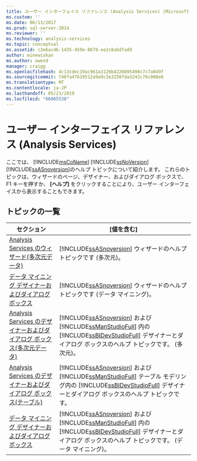 ```yaml
---
title: ユーザー インターフェイス リファレンス (Analysis Services) |Microsoft Docs
ms.custom: ''
ms.date: 06/13/2017
ms.prod: sql-server-2014
ms.reviewer: ''
ms.technology: analysis-services
ms.topic: conceptual
ms.assetid: c3e6ac4b-1435-459e-8678-ee2c8abdfad9
author: minewiskan
ms.author: owend
manager: craigg
ms.openlocfilehash: 4c13cdec19ac961a3126b4220895498c7c7a049f
ms.sourcegitcommit: f40fa47619512a9a9c3e3258fda3242c76c008e6
ms.translationtype: MT
ms.contentlocale: ja-JP
ms.lasthandoff: 05/23/2019
ms.locfileid: "66065538"
---
```

# <a name="user-interface-reference-analysis-services"></a>ユーザー インターフェイス リファレンス (Analysis Services)
  ここでは、 [!INCLUDE[msCoName](../includes/msconame-md.md)] [!INCLUDE[ssNoVersion](../includes/ssnoversion-md.md)] [!INCLUDE[ssASnoversion](../includes/ssasnoversion-md.md)]のヘルプ トピックについて紹介します。 これらのトピックは、ウィザードのページ、デザイナー、およびダイアログ ボックスで、F1 キーを押すか、 **[ヘルプ]** をクリックすることにより、ユーザー インターフェイスから表示することもできます。  
  
## <a name="topic-list"></a>トピックの一覧  
  
|セクション|[値を含む]|  
|-------------|--------------|  
|[Analysis Services のウィザード&#40;多次元データ&#41;](analysis-services-wizards-multidimensional-data.md)|[!INCLUDE[ssASnoversion](../includes/ssasnoversion-md.md)] ウィザードのヘルプ トピックです (多次元)。|  
|[データ マイニング デザイナーおよびダイアログ ボックス](data-mining-designers-and-dialog-boxes.md)|[!INCLUDE[ssASnoversion](../includes/ssasnoversion-md.md)] ウィザードのヘルプ トピックです (データ マイニング)。|  
|[Analysis Services のデザイナーおよびダイアログ ボックス&#40;多次元データ&#41;](analysis-services-designers-and-dialog-boxes-multidimensional-data.md)|[!INCLUDE[ssASnoversion](../includes/ssasnoversion-md.md)] および [!INCLUDE[ssManStudioFull](../includes/ssmanstudiofull-md.md)] 内の [!INCLUDE[ssBIDevStudioFull](../includes/ssbidevstudiofull-md.md)] デザイナーとダイアログ ボックスのヘルプ トピックです。 (多次元)。|  
|[Analysis Services のデザイナーおよびダイアログ ボックス&#40;テーブル&#41;](analysis-services-designers-and-dialog-boxes-tabular.md)|[!INCLUDE[ssASnoversion](../includes/ssasnoversion-md.md)] および [!INCLUDE[ssManStudioFull](../includes/ssmanstudiofull-md.md)] テーブル モデリング内の [!INCLUDE[ssBIDevStudioFull](../includes/ssbidevstudiofull-md.md)] デザイナーとダイアログ ボックスのヘルプ トピックです。|  
|[データ マイニング デザイナーおよびダイアログ ボックス](data-mining-designers-and-dialog-boxes.md)|[!INCLUDE[ssASnoversion](../includes/ssasnoversion-md.md)] および [!INCLUDE[ssManStudioFull](../includes/ssmanstudiofull-md.md)] 内の [!INCLUDE[ssBIDevStudioFull](../includes/ssbidevstudiofull-md.md)] デザイナーとダイアログ ボックスのヘルプ トピックです。 (データ マイニング)。|  
  
  
